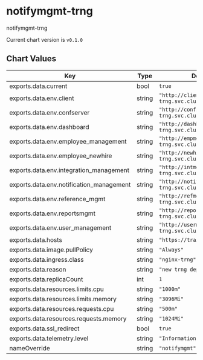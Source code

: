 notifymgmt-trng
===============
notifymgmt-trng

Current chart version is `v0.1.0`





## Chart Values

| Key | Type | Default | Description |
|-----|------|---------|-------------|
| exports.data.current | bool | `true` |  |
| exports.data.env.client | string | `"http://client.backend-trng.svc.cluster.local:8802"` |  |
| exports.data.env.confserver | string | `"http://confserver.backend-trng.svc.cluster.local:4000"` |  |
| exports.data.env.dashboard | string | `"http://dashboard.backend-trng.svc.cluster.local:8808"` |  |
| exports.data.env.employee_management | string | `"http://empmgmt.backend-trng.svc.cluster.local:8803"` |  |
| exports.data.env.employee_newhire | string | `"http://newhire.backend-trng.svc.cluster.local:8806"` |  |
| exports.data.env.integration_management | string | `"http://intmgmt.backend-trng.svc.cluster.local:8810"` |  |
| exports.data.env.notification_management | string | `"http://notifymgmt.backend-trng.svc.cluster.local:8807"` |  |
| exports.data.env.reference_mgmt | string | `"http://refmgmt.backend-trng.svc.cluster.local:8804"` |  |
| exports.data.env.reportsmgmt | string | `"http://reportsmgmt.backend-trng.svc.cluster.local:8812"` |  |
| exports.data.env.user_management | string | `"http://usermgmt.backend-trng.svc.cluster.local:8801"` |  |
| exports.data.hosts | string | `"https://train.mybbsi.com"` |  |
| exports.data.image.pullPolicy | string | `"Always"` |  |
| exports.data.ingress.class | string | `"nginx-trng"` |  |
| exports.data.reason | string | `"new trng deploy"` |  |
| exports.data.replicaCount | int | `1` |  |
| exports.data.resources.limits.cpu | string | `"1000m"` |  |
| exports.data.resources.limits.memory | string | `"3096Mi"` |  |
| exports.data.resources.requests.cpu | string | `"500m"` |  |
| exports.data.resources.requests.memory | string | `"1024Mi"` |  |
| exports.data.ssl_redirect | bool | `true` |  |
| exports.data.telemetry.level | string | `"Information"` |  |
| nameOverride | string | `"notifymgmt"` |  |
